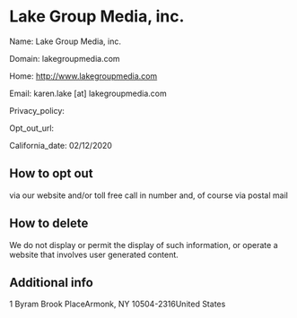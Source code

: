 
# Lake Group Media, inc.

Name: Lake Group Media, inc.

Domain: lakegroupmedia.com

Home: http://www.lakegroupmedia.com

Email: karen.lake [at] lakegroupmedia.com

Privacy_policy: 

Opt_out_url: 

California_date: 02/12/2020



## How to opt out

via our website and/or toll free call in number and, of course via postal mail

## How to delete

We do not display or permit the display of such information, or operate a website that involves user generated content.

## Additional info



1 Byram Brook PlaceArmonk, NY 10504-2316United States


